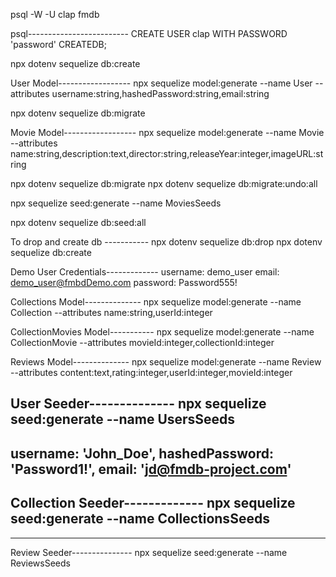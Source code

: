 psql -W -U clap fmdb

psql-------------------------
CREATE USER clap WITH PASSWORD 'password' CREATEDB;

npx dotenv sequelize db:create

User Model------------------
npx sequelize model:generate --name User --attributes username:string,hashedPassword:string,email:string

npx dotenv sequelize db:migrate

Movie Model------------------
npx sequelize model:generate --name Movie --attributes name:string,description:text,director:string,releaseYear:integer,imageURL:string

npx dotenv sequelize db:migrate
npx dotenv sequelize db:migrate:undo:all


npx sequelize seed:generate --name MoviesSeeds

npx dotenv sequelize db:seed:all

To drop and create db -----------
npx dotenv sequelize db:drop
npx dotenv sequelize db:create


Demo User Credentials-------------
username: demo_user
email: demo_user@fmbdDemo.com
password: Password555!


Collections Model--------------
npx sequelize model:generate --name Collection --attributes name:string,userId:integer

CollectionMovies Model-----------
npx sequelize model:generate --name CollectionMovie --attributes movieId:integer,collectionId:integer

Reviews Model--------------
npx sequelize model:generate --name Review --attributes content:text,rating:integer,userId:integer,movieId:integer


User Seeder--------------
npx sequelize seed:generate --name UsersSeeds
-------------------------------------------------
username: 'John_Doe',
hashedPassword: 'Password1!',
email: 'jd@fmdb-project.com'
-------------------------------------------------

Collection Seeder-------------
npx sequelize seed:generate --name CollectionsSeeds
-------------------------------------------------



-------------------------------------------------
Review Seeder---------------
npx sequelize seed:generate --name ReviewsSeeds
